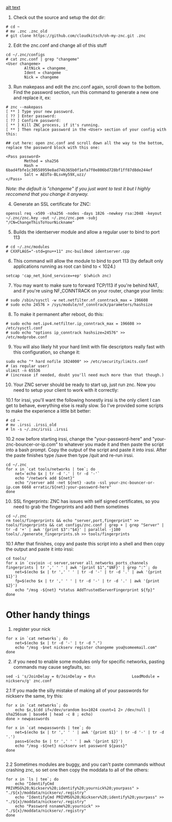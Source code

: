 [alt text](https://github.com/cloudkitsch/oh-my-znc/raw/master/images/snapshot1.png "not even shitting you")

1. Check out the source and setup the dot dir:

```
# cd ~
# mv .znc .znc_old 
# git clone https://github.com/cloudkitsch/oh-my-znc.git .znc
```

2. Edit the znc.conf and change all of this stuff

```
cd ~/.znc/configs
# cat znc.conf | grep "changeme"
<User changeme>
        AltNick = changeme_
        Ident = changeme
        Nick = changeme
```

3. Run makepass and edit the znc.conf again, scroll down to the bottom. Find the password section, run this command to generate a new one and replace it, ex:

```
# znc --makepass
[ ** ] Type your new password.
[ ?? ] Enter password: 
[ ?? ] Confirm password: 
[ ** ] Kill ZNC process, if it's running.
[ ** ] Then replace password in the <User> section of your config with this:

## cut here: open znc.conf and scroll down all the way to the bottom, replace the password block with this one:

<Pass password>
        Method = sha256
        Hash = 6bad4fbfe1c30558959e8ad74b365b0f1efa7f0e806bd728bf1ff87d8de244ef
        Salt = AEUTo-BLsvHy59X,uzz/
</Pass>
```
*Note: the default is "changeme" if you just want to test it but I highly reccomend that you change it anyway.*

4. Generate an SSL certificate for ZNC: 

```
openssl req -x509 -sha256 -nodes -days 1826 -newkey rsa:2048 -keyout ~/.znc/znc.key -out ~/.znc/znc.pem -subj "/CN=ChangeThisToYourNickname"
```

5. Builds the identserver module and allow a regular user to bind to port 113 

```
# cd ~/.znc/modules
# CXXFLAGS="-std=gnu++11" znc-buildmod identserver.cpp
```

6. This command will allow the module to bind to port 113 (by default only applications running as root can bind to < 1024.)

```
setcap 'cap_net_bind_service=+ep' $(which znc)
```

7. You may want to make sure to forward TCP/113 if you're behind NAT, and if you're using NF_CONNTRACK on your router, change your limits:

```
# sudo /sbin/sysctl -w net.netfilter.nf_conntrack_max = 196608
# sudo echo 24576 > /sys/module/nf_conntrack/parameters/hashsize
```

8.  To make it permanent after reboot, do this:

```
# sudo echo net.ipv4.netfilter.ip_conntrack_max = 196608 >> /etc/sysctl.conf
# sudo echo "options ip_conntrack hashsize=24576" >> /etc/modprobe.conf
```

9. You will also likely hit your hard limit with file descriptors really fast with this configuration, so change it:

```
sudo echo "* hard nofile 1024000" >> /etc/security/limits.conf
# (as regular user) 
ulimit -n 65536 
# (increase if needed, doubt you'll need much more than that though.)
```

10. Your ZNC server should be ready to start up, just run znc. Now you need to setup your client to work with it correctly:

10.1 for irssi, you'll want the following honestly irssi is the only client I can get to behave, everything else is really slow. So I've provided some scripts to make 
the experience a little bit better:

```
# cd ~ 
# mv .irssi .irssi_old 
# ln -s ~/.znc/irssi .irssi
```

10.2 now before starting irssi, change the "your-password-here" and "your-znc-bouncer-or-ip.com" to whatever you made it and then paste the script into a bash prompt. Copy the output of the
script and paste it into irssi. After the paste finishes type /save then type /quit and re-run irssi.

```
cd ~/.znc
for x in `cat tools/networks | tee`; do
	net=`echo $x | tr -d '.' | tr -d '-'`
	echo "/network add ${net}"
	echo "/server add -net ${net} -auto -ssl your-znc-bouncer-or-ip.com 6668 erratic/${net}:your-password-here"
done

```

10. SSL fingerprints: ZNC has issues with self signed certificates, so you need to grab the fingerprints and add them sometimes

```
cd ~/.znc
rm tools/fingerprints && echo "server,port,fingerprint" >> tools/fingerprints && cat configs/znc.conf | grep + | grep "Server" | tr -d '+' | awk '{print $3":"$4}' | parallel -j100 
tools/./generate_fingerprints.sh >> tools/fingerprints
```

10.1 After that finishes, copy and paste this script into a shell and then copy the output and paste it into irssi:

```
cd tools/
for x in `csvjoin -c server,server all_networks_ports_channels fingerprints | tr ',' ' ' | awk '{print $1","$NF}' | grep ":"`; do
    net=$(echo $x | tr ',' ' ' | tr -d '-' | tr -d '.' | awk '{print $1}')
    fp=$(echo $x | tr ',' ' ' | tr -d '-' | tr -d '.' | awk '{print $2}') 
    echo "/msg -${net} *status AddTrustedServerFingerprint ${fp}"
done
```

# Other handy things 

1. register your nick 

```
for x in `cat networks`; do 
    net=$(echo $x | tr -d '-' | tr -d ".")  
    echo "/msg -$net nickserv register changeme you@someemail.com"
done
```

2. if you need to enable some modules only for specific networks, pasting commands may cause segfaults, so: 

```
sed -i 's/JoinDelay = 0/JoinDelay = 0\n                LoadModule = nickserv/g' znc.conf
```

2.1 If you made the silly mistake of making all of your passwords for nickserv the same, try this:  
```
for x in `cat networks`; do                 
    echo $x,$(dd if=/dev/urandom bs=1024 count=1 2> /dev/null | sha256sum | base64 | head -c 8 ; echo)
done > newpasswords

for x in `cat newpasswords | tee`; do
    net=$(echo $x | tr ',' ' ' | awk '{print $1}' | tr -d '-' | tr -d '.')
    pass=$(echo $x | tr ',' ' ' | awk '{print $2}')
    echo "/msg -${net} nickserv set password ${pass}"
done


```

2.2 Sometimes modules are buggy, and you can't paste commands without crashing znc, so set one then copy the moddata to all 
of the others:

```
for x in `ls | tee`; do                                                                                                                                  
    echo "IdentifyCmd PRIVMSG%20;Nickserv%20;identify%20;yournick%20;yourpass" > "./${x}/moddata/nickserv/.registry"
    echo "IdentifyCmd PRIVMSG%20;Nickserv%20;identify%20;yourpass" >> "./${x}/moddata/nickserv/.registry"
    echo "Password nsname%20;yournick" >> "./${x}/moddata/nickserv/.registry"
done

```

